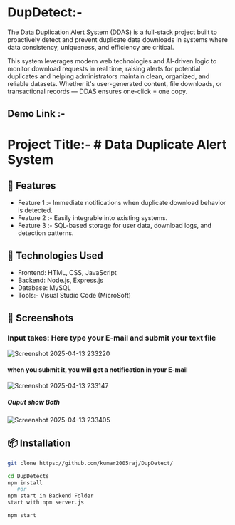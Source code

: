 # DupDetect:- 
The Data Duplication Alert System (DDAS) is a full-stack project built to proactively detect and prevent duplicate data downloads in systems where data consistency, uniqueness, and efficiency are critical.

This system leverages modern web technologies and AI-driven logic to monitor download requests in real time, raising alerts for potential duplicates and helping administrators maintain clean, organized, and reliable datasets. Whether it's user-generated content, file downloads, or transactional records — DDAS ensures one-click = one copy.

## Demo Link :- 

# Project Title:- # Data Duplicate Alert System

## 🚀 Features
- Feature 1 :- Immediate notifications when duplicate download behavior is detected.
- Feature 2 :- Easily integrable into existing systems.
- Feature 3 :- SQL-based storage for user data, download logs, and detection patterns.

## 🧠 Technologies Used
- Frontend: HTML, CSS, JavaScript
- Backend: Node.js, Express.js 
- Database: MySQL
- Tools:- Visual Studio Code (MicroSoft)

## 📸 Screenshots

### Input takes: Here type your E-mail and submit your text file
![Screenshot 2025-04-13 233220](https://github.com/user-attachments/assets/03c27345-b9f5-485b-bd2e-4c593fcdab4c)

#### when you submit it, you will get a notification in your E-mail
![Screenshot 2025-04-13 233147](https://github.com/user-attachments/assets/0aa710f9-06ac-45eb-a5d5-89e0f61aad98)
##### Ouput show Both
![Screenshot 2025-04-13 233405](https://github.com/user-attachments/assets/a3a5cc7f-0cf4-47f6-90eb-4dd60cff511b)



## 📦 Installation

```bash
git clone https://github.com/kumar2005raj/DupDetect/

cd DupDetects
npm install
   #or
npm start in Backend Folder
start with npm server.js

npm start
